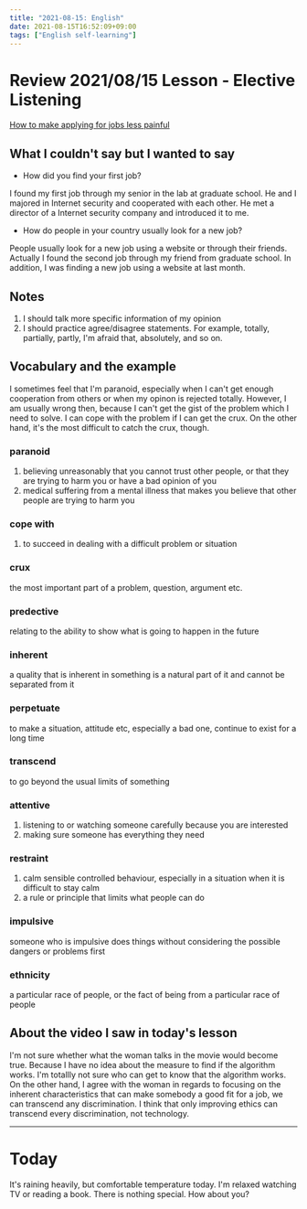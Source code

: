 ```yaml
---
title: "2021-08-15: English"
date: 2021-08-15T16:52:09+09:00
tags: ["English self-learning"]
---
```

# Review 2021/08/15 Lesson - Elective Listening

[How to make applying for jobs less painful](https://www.ted.com/talks/priyanka_jain_how_to_make_applying_for_jobs_less_painful?language=en)

## What I couldn't say but I wanted to say

* How did you find your first job?

I found my first job through my senior in the lab at graduate school.
He and I majored in Internet security and cooperated with each other.
He met a director of a Internet security company and introduced it to me.

* How do people in your country usually look for a new job?

People usually look for a new job using a website or through their friends.
Actually I found the second job through my friend from graduate school.
In addition, I was finding a new job using a website at last month.

## Notes
1. I should talk more specific information of my opinion
2. I should practice agree/disagree statements.
For example, totally, partially, partly, I'm afraid that, absolutely, and so on.

## Vocabulary and the example

I sometimes feel that I'm paranoid, especially when I can't get enough cooperation from others or when my opinon is rejected totally.
However, I am usually wrong then, because I can't get the gist of the problem which I need to solve.
I can cope with the problem if I can get the crux.
On the other hand, it's the most difficult to catch the crux, though.

### paranoid
1. believing unreasonably that you cannot trust other people, or that they are trying to harm you or have a bad opinion of you
2. medical suffering from a mental illness that makes you believe that other people are trying to harm you

### cope with
1. to succeed in dealing with a difficult problem or situation

### crux
the most important part of a problem, question, argument etc.

### predective
relating to the ability to show what is going to happen in the future

### inherent
a quality that is inherent in something is a natural part of it and cannot be separated from it

### perpetuate
to make a situation, attitude etc, especially a bad one, continue to exist for a long time

### transcend
to go beyond the usual limits of something

### attentive
1. listening to or watching someone carefully because you are interested
2. making sure someone has everything they need

### restraint
1. calm sensible controlled behaviour, especially in a situation when it is difficult to stay calm
2. a rule or principle that limits what people can do

### impulsive
someone who is impulsive does things without considering the possible dangers or problems first

### ethnicity
a particular race of people, or the fact of being from a particular race of people

## About the video I saw in today's lesson

I'm not sure whether what the woman talks in the movie would become true.
Because I have no idea about the measure to find if the algorithm works.
I'm totallly not sure who can get to know that the algorithm works.
On the other hand, I agree with the woman in regards to focusing on the inherent characteristics that can make somebody a good fit for a job, we can transcend any discrimination.
I think that only improving ethics can transcend every discrimination, not technology.

---

# Today

It's raining heavily, but comfortable temperature today.
I'm relaxed watching TV or reading a book.
There is nothing special.
How about you?
